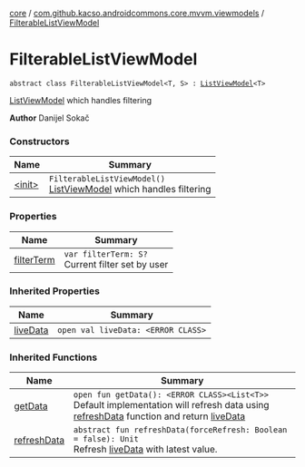 [core](../../index.md) / [com.github.kacso.androidcommons.core.mvvm.viewmodels](../index.md) / [FilterableListViewModel](.)

# FilterableListViewModel

`abstract class FilterableListViewModel<T, S> : `[`ListViewModel`](../-list-view-model/index.md)`<T>`

[ListViewModel](../-list-view-model/index.md) which handles filtering

**Author**
Danijel Sokač

### Constructors

| Name | Summary |
|---|---|
| [&lt;init&gt;](-init-.md) | `FilterableListViewModel()`<br>[ListViewModel](../-list-view-model/index.md) which handles filtering |

### Properties

| Name | Summary |
|---|---|
| [filterTerm](filter-term.md) | `var filterTerm: S?`<br>Current filter set by user |

### Inherited Properties

| Name | Summary |
|---|---|
| [liveData](../-list-view-model/live-data.md) | `open val liveData: <ERROR CLASS>` |

### Inherited Functions

| Name | Summary |
|---|---|
| [getData](../-list-view-model/get-data.md) | `open fun getData(): <ERROR CLASS><List<T>>`<br>Default implementation will refresh data using [refreshData](../-list-view-model/refresh-data.md) function and return [liveData](../-list-view-model/live-data.md) |
| [refreshData](../-list-view-model/refresh-data.md) | `abstract fun refreshData(forceRefresh: Boolean = false): Unit`<br>Refresh [liveData](../-list-view-model/live-data.md) with latest value. |
